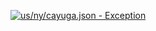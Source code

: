 [![us/ny/cayuga.json - Exception](https://img.shields.io/badge/us/ny/cayuga.json-Exception-red)](https://github.com/openaddresses/openaddresses/tree/master/sources/us/ny/cayuga.json)